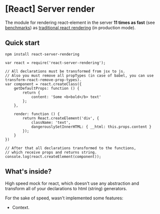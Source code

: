 # [React] Server render

The module for rendering react-element in the server **11 times as fast** (see [benchmarks](https://github.com/alt-j/react-server-benchmark)) as [traditional react rendering](https://facebook.github.io/react/docs/environments.html) (in production mode).

## Quick start
```
npm install react-server-rendering
```

```
var react = require('react-server-rendering');

// All declarations must be transformed from jsx to js.
// Also you must remove all propTypes (in case of babel, you can use transform-react-remove-prop-types).
var component = react.createClass({
    getDefaultProps: function () {
        return {
            content: 'Some <b>bold</b> text'
        };
    },

    render: function () {
        return React.createElement('div', {
            className: 'text',
            dangerouslySetInnerHTML: { __html: this.props.content }
        });
    }
})

// After that all declarations transformed to the functions,
// which receive props and returns string.
console.log(react.createElement(component));
```


## What's inside?
High speed mock for react, which doesn't use any abstraction and transform all of your declarations to html (string) generators.

For the sake of speed, wasn't implemented some features:
- Context.
